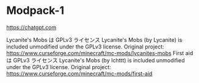 # Modpack-1
https://chatgpt.com

Lycanite's Mobs は GPLv3 ライセンス Lycanite's Mobs (by Lycanite) is included unmodified under the GPLv3 license. Original project: https://www.curseforge.com/minecraft/mc-mods/lycanites-mobs
First aid は GPLv3 ライセンス Lycanite's Mobs (by Ichttt) is included unmodified under the GPLv3 license. Original project: https://www.curseforge.com/minecraft/mc-mods/first-aid
